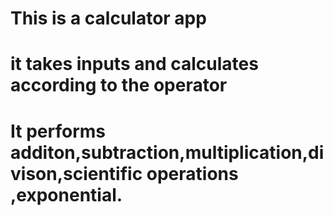 # This is a calculator app 
# it takes inputs and calculates according to the operator
# It performs additon,subtraction,multiplication,divison,scientific operations ,exponential.
